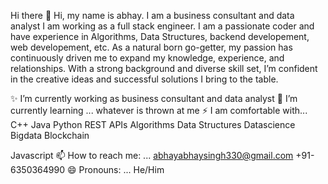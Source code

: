 
Hi there 👋
Hi, my name is abhay. I am a  business consultant and data analyst I am working as a full stack engineer. I am a passionate coder and have experience in Algorithms, Data Structures, backend developement, web developement, etc. As a natural born go-getter, my passion has continuously driven me to expand my knowledge, experience, and relationships. With a strong background and diverse skill set, I’m confident in the creative ideas and successful solutions I bring to the table.

✨ I’m currently working as business consultant and data analyst
🌱 I’m currently learning ...
whatever is thrown at me
⚡ I am comfortable with...
C++
Java
Python
REST APIs
Algorithms
Data Structures
Datascience
Bigdata
Blockchain

Javascript
📫 How to reach me: ...
abhayabhaysingh330@gmail.com
+91-6350364990
😄 Pronouns: ... He/Him
